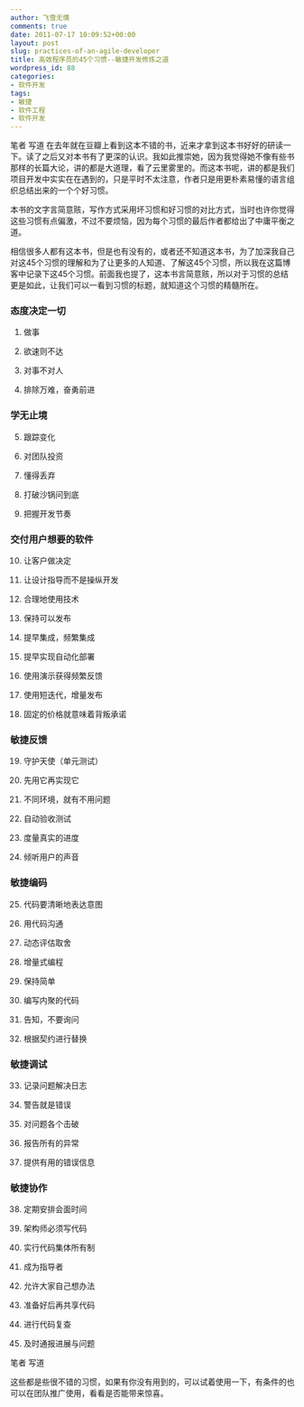 ```yaml
---
author: 飞雪无情
comments: true
date: 2011-07-17 10:09:52+00:00
layout: post
slug: practices-of-an-agile-developer
title: 高效程序员的45个习惯--敏捷开发修炼之道
wordpress_id: 88
categories:
- 软件开发
tags:
- 敏捷
- 软件工程
- 软件开发
---
```


笔者 写道
在去年就在豆瓣上看到这本不错的书，近来才拿到这本书好好的研读一下。读了之后又对本书有了更深的认识。我如此推崇她，因为我觉得她不像有些书那样的长篇大论，讲的都是大道理，看了云里雾里的。而这本书呢，讲的都是我们项目开发中实实在在遇到的，只是平时不太注意，作者只是用更朴素易懂的语言组织总结出来的一个个好习惯。

本书的文字言简意赅，写作方式采用坏习惯和好习惯的对比方式，当时也许你觉得这些习惯有点偏激，不过不要烦恼，因为每个习惯的最后作者都给出了中庸平衡之道。

相信很多人都有这本书，但是也有没有的，或者还不知道这本书，为了加深我自己对这45个习惯的理解和为了让更多的人知道、了解这45个习惯，所以我在这篇博客中记录下这45个习惯。前面我也提了，这本书言简意赅，所以对于习惯的总结更是如此，让我们可以一看到习惯的标题，就知道这个习惯的精髓所在。


### 态度决定一切





	
  1. 做事

	
  2. 欲速则不达

	
  3. 对事不对人

	
  4. 排除万难，奋勇前进




### 学无止境





	
  5. 跟踪变化

	
  6. 对团队投资

	
  7. 懂得丢弃

	
  8. 打破沙锅问到底

	
  9. 把握开发节奏




### 交付用户想要的软件





	
  10. 让客户做决定

	
  11. 让设计指导而不是操纵开发

	
  12. 合理地使用技术

	
  13. 保持可以发布

	
  14. 提早集成，频繁集成

	
  15. 提早实现自动化部署

	
  16. 使用演示获得频繁反馈

	
  17. 使用短迭代，增量发布

	
  18. 固定的价格就意味着背叛承诺




### 敏捷反馈





	
  19. 守护天使（单元测试）

	
  20. 先用它再实现它

	
  21. 不同环境，就有不用问题

	
  22. 自动验收测试

	
  23. 度量真实的进度

	
  24. 倾听用户的声音




### 敏捷编码





	
  25. 代码要清晰地表达意图

	
  26. 用代码沟通

	
  27. 动态评估取舍

	
  28. 增量式编程

	
  29. 保持简单

	
  30. 编写内聚的代码

	
  31. 告知，不要询问

	
  32. 根据契约进行替换




### 敏捷调试





	
  33. 记录问题解决日志

	
  34. 警告就是错误

	
  35. 对问题各个击破

	
  36. 报告所有的异常

	
  37. 提供有用的错误信息




### 敏捷协作





	
  38. 定期安排会面时间

	
  39. 架构师必须写代码

	
  40. 实行代码集体所有制

	
  41. 成为指导者

	
  42. 允许大家自己想办法

	
  43. 准备好后再共享代码

	
  44. 进行代码复查

	
  45. 及时通报进展与问题


笔者 写道

这些都是些很不错的习惯，如果有你没有用到的，可以试着使用一下，有条件的也可以在团队推广使用，看看是否能带来惊喜。
